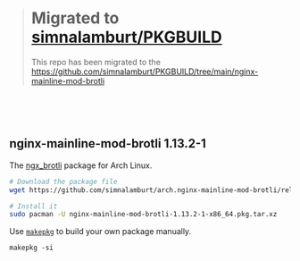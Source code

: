 > Migrated to [simnalamburt/PKGBUILD](https://github.com/simnalamburt/PKGBUILD/tree/main/nginx-mainline-mod-brotli)
> ========
> This repo has been migrated to the https://github.com/simnalamburt/PKGBUILD/tree/main/nginx-mainline-mod-brotli

&nbsp;

&nbsp;

nginx-mainline-mod-brotli 1.13.2-1
--------

The [ngx_brotli] package for Arch Linux.

```bash
# Download the package file
wget https://github.com/simnalamburt/arch.nginx-mainline-mod-brotli/releases/download/v1.13.2-1/nginx-mainline-mod-brotli-1.13.2-1-x86_64.pkg.tar.xz

# Install it
sudo pacman -U nginx-mainline-mod-brotli-1.13.2-1-x86_64.pkg.tar.xz
```

Use [`makepkg`](https://www.archlinux.org/pacman/makepkg.8.html) to build your
own package manually.

```
makepkg -si
```

[ngx_brotli]: https://github.com/google/ngx_brotli
